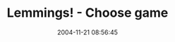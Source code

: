 ---
date: 2004-11-21 08:56:45
link:
  source: delicious
  source_url: https://del.icio.us/roytang
  text: Lemmings! - Choose game
  url: http://193.151.73.87/games/lemmings/index.html
slug: lemmings-choose-game
source: delicious
tags:
- games
- javascript
title: Lemmings! - Choose game
---